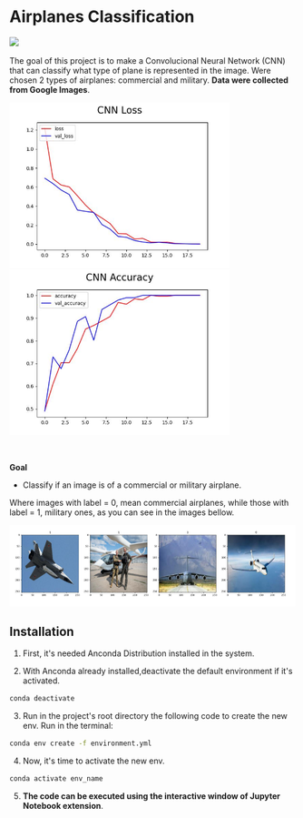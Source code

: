 # Airplanes Classification

<img src='https://img.freepik.com/premium-vector/fighter-jet-plane-line-drawing-illustration-white-background-children-colouring-book_510654-830.jpg'>

The goal of this project is to make a Convolucional Neural Network (CNN) that can classify what type of plane is represented in the image. Were chosen 2 types of airplanes: commercial and military. **Data were collected from Google Images**. 

<img width=388 src='reports/figures/model-loss.jpg'><img width=388 src='reports/figures/model-accuracy.jpg'>

<br>

**Goal**
- Classify if an image is of a commercial or military airplane.

Where images with label = 0, mean commercial airplanes, while those with label = 1, military ones, as you can see in the images bellow.

<img src='reports/figures/planes-label.png'>


## Installation
1. First, it's needed Anconda Distribution installed in the system.

2. With Anconda already installed,deactivate the default environment if it's activated.
```bash
conda deactivate
```

3. Run in the project's root directory the following code to create the new env. Run in the terminal:
```bash
conda env create -f environment.yml
```

4. Now, it's time to activate the new env.
```bash
conda activate env_name
```
5. **The code can be executed using the interactive window of Jupyter Notebook extension**.
